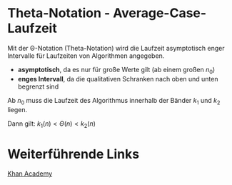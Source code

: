 # Theta-Notation - Average-Case-Laufzeit
Mit der Θ-Notation (Theta-Notation) wird die Laufzeit asymptotisch enger Intervalle für Laufzeiten von Algorithmen angegeben.

- **asymptotisch**, da es nur für große Werte gilt (ab einem großen $n_0$)
- **enges Intervall**, da die qualitativen Schranken nach oben und unten begrenzt sind

Ab $n_0$ muss die Laufzeit des Algorithmus innerhalb der Bänder $k_1$ und $k_2$ liegen.

Dann gilt: $k_1(n) < Θ(n) < k_2(n)$

# Weiterführende Links
[Khan Academy](https://de.khanacademy.org/computing/computer-science/algorithms/asymptotic-notation/a/big-big-theta-notation)